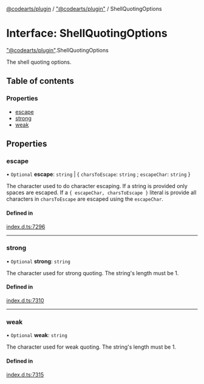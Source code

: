 [@codearts/plugin](../README.md) / ["@codearts/plugin"](../modules/_codearts_plugin_.md) / ShellQuotingOptions

# Interface: ShellQuotingOptions

["@codearts/plugin"](../modules/_codearts_plugin_.md).ShellQuotingOptions

The shell quoting options.

## Table of contents

### Properties

- [escape](codearts_plugin_.ShellQuotingOptions.md#escape)
- [strong](codearts_plugin_.ShellQuotingOptions.md#strong)
- [weak](codearts_plugin_.ShellQuotingOptions.md#weak)

## Properties

### escape

• `Optional` **escape**: `string` \| { `charsToEscape`: `string` ; `escapeChar`: `string`  }

The character used to do character escaping. If a string is provided only spaces
are escaped. If a `{ escapeChar, charsToEscape }` literal is provide all characters
in `charsToEscape` are escaped using the `escapeChar`.

#### Defined in

[index.d.ts:7296](https://github.com/huaweicloud/cloudide-plugin-api/blob/a055dd0/index.d.ts#L7296)

___

### strong

• `Optional` **strong**: `string`

The character used for strong quoting. The string's length must be 1.

#### Defined in

[index.d.ts:7310](https://github.com/huaweicloud/cloudide-plugin-api/blob/a055dd0/index.d.ts#L7310)

___

### weak

• `Optional` **weak**: `string`

The character used for weak quoting. The string's length must be 1.

#### Defined in

[index.d.ts:7315](https://github.com/huaweicloud/cloudide-plugin-api/blob/a055dd0/index.d.ts#L7315)
